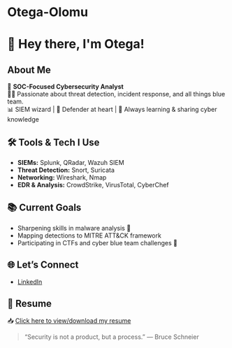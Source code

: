 # Otega-Olomu
# 👋 Hey there, I'm Otega!
## About Me
🔐 **SOC-Focused Cybersecurity Analyst**  
🕵️‍♂️ Passionate about threat detection, incident response, and all things blue team.  
📊 SIEM wizard | 💙 Defender at heart | 🚀 Always learning & sharing cyber knowledge
## 🛠️ Tools & Tech I Use
- **SIEMs:** Splunk, QRadar, Wazuh SIEM  
- **Threat Detection:** Snort, Suricata  
- **Networking:** Wireshark, Nmap  
- **EDR & Analysis:** CrowdStrike, VirusTotal, CyberChef
## 📚 Current Goals
- Sharpening skills in malware analysis 🔬  
- Mapping detections to MITRE ATT&CK framework  
- Participating in CTFs and cyber blue team challenges 🎯
## 🌐 Let’s Connect
- [LinkedIn](https://www.linkedin.com/in/otega-olomu)
## 📄 Resume
📥 [Click here to view/download my resume](https://drive.google.com/file/d/1y1dQ0V-GELY8KnWqGTWKAcjvvfeESsNn/view?usp=sharing)
> “Security is not a product, but a process.” — Bruce Schneier
